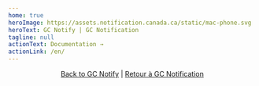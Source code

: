 ```yaml
---
home: true
heroImage: https://assets.notification.canada.ca/static/mac-phone.svg
heroText: GC Notify | GC Notification
tagline: null
actionText: Documentation →
actionLink: /en/
---
```


<div style="text-align: center">
    <a href="https://notification.canada.ca?lang=en">Back to GC Notify</a>
    |
    <a href="https://notification.canada.ca?lang=fr">Retour à GC Notification</a>
</div>
